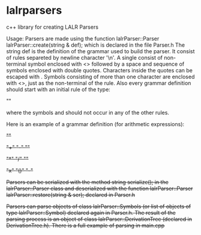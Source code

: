 # lalrparsers
c++ library for creating LALR Parsers

Usage:
Parsers are made using the function lalrParser::Parser lalrParser::create(string & def); which is declared in the file Parser.h
The string def is the definition of the grammar used to build the parser. It consist of rules separeted by newline character '\n'. A single consist of non-terminal symbol enclosed with <> followed by a space and sequence of symbols enclosed with double quotes. Characters inside the quotes can be escaped with \. Symbols consisting of more than one character are enclosed with <>, just as the non-terminal of the rule. Also every grammar definition should start with an initial rule of the type:

<Start> "<The real rule of the grammar><End>"

where the symbols <Start> and <End> should not occur in any of the other rules.

Here is an example of a grammar definition (for arithmetic expressions):

<S> \"<Exp><END>\"

<Exp> "<Exp>+<Term>"
<Exp> "<Exp>-<Term>"
<Exp> "<Term>"

<Term> "<Term>*<Factor>"
<Term> "<Term>/<Factor>"
<Term> "<Factor>"

<Factor> "x"
<Factor> "(<Exp>)"
<Factor> "-<Factor>"


Parsers can be serialized with the method string serialize(); in the lalrParser::Parser class and deserialized with the function lalrParser::Parser lalrParser::restore(string & ser); declared in Parser.h

Parsers can parse objects of class lalrParser::Symbols (or list of objects of type lalrParser::Symbol) declared again in Parser.h. The result of the parsing process is an object of class lalrParser::DerivationTree (declared in DerivationTree.h). There is a full example of parsing in main.cpp
